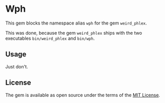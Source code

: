 # Wph

This gem blocks the namespace alias `wph` for the gem `weird_phlex`.

This was done, because the gem `weird_phlex` ships with the two executables `bin/weird_phlex` and `bin/wph`.

## Usage

Just don't.

## License

The gem is available as open source under the terms of the [MIT License](https://opensource.org/licenses/MIT).
